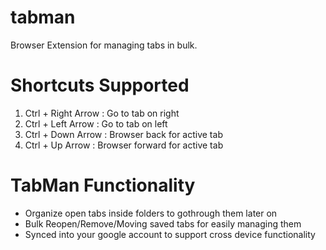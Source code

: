 # tabman
Browser Extension for managing tabs in bulk. 


# Shortcuts Supported
1. Ctrl + Right Arrow : Go to tab on right
2. Ctrl + Left  Arrow : Go to tab on left
3. Ctrl + Down  Arrow : Browser back for active tab
4. Ctrl + Up    Arrow : Browser forward for active tab

# TabMan Functionality
- Organize open tabs inside folders to gothrough them later on
- Bulk Reopen/Remove/Moving saved tabs for easily managing them
- Synced into your google account to support cross device functionality
